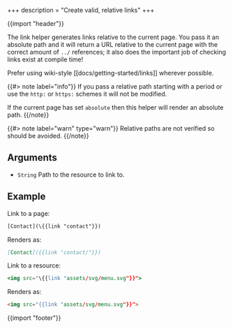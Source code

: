 +++
description = "Create valid, relative links"
+++

{{import "header"}}

The link helper generates links relative to the current page. You pass it an absolute path and it will return a URL relative to the current page with the correct amount of `../` references; it also does the important job of checking links exist at compile time!

Prefer using wiki-style [[docs/getting-started/links]] wherever possible.

{{#> note label="info"}}
If you pass a relative path starting with a period or use the `http:` or `https:` schemes it will not be modified.

If the current page has set `absolute` then this helper will render an absolute path.
{{/note}}

{{#> note label="warn" type="warn"}}
Relative paths are not verified so should be avoided.
{{/note}}

## Arguments

* `String` Path to the resource to link to.

## Example

Link to a page:

```handlebars
[Contact](\{{link "contact"}})
```

Renders as:

```markdown
[Contact]({{link "contact/"}})
```

Link to a resource:

```handlebars
<img src="\{{link "assets/svg/menu.svg"}}">
```

Renders as:

```html
<img src="{{link "assets/svg/menu.svg"}}">
```

{{import "footer"}}
